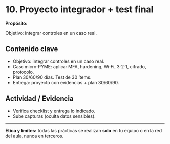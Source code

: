 # 10. Proyecto integrador + test final

**Propósito:**

Objetivo: integrar controles en un caso real.

## Contenido clave
- Objetivo: integrar controles en un caso real.
- Caso micro‑PYME: aplicar MFA, hardening, Wi‑Fi, 3‑2‑1, cifrado, protocolo.
- Plan 30/60/90 días. Test de 30 ítems.
- Entrega: proyecto con evidencias + plan 30/60/90.

## Actividad / Evidencia
- Verifica checklist y entrega lo indicado.
- Sube capturas (oculta datos sensibles).

---
**Ética y límites:** todas las prácticas se realizan **solo** en tu equipo o en la red del aula, nunca en terceros.
